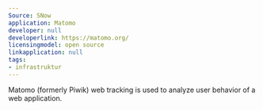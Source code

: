 ```yaml
---
Source: SNow
application: Matomo
developer: null
developerlink: https://matomo.org/
licensingmodel: open source
linkapplication: null
tags:
- infrastruktur
---
```

Matomo (formerly Piwik) web tracking is used to analyze user behavior of a web application. 
